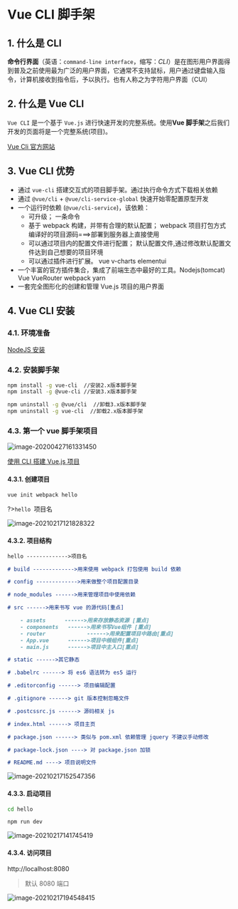 # Vue CLI 脚手架

## 1. 什么是 CLI

**命令行界面**（英语：`command-line interface`，缩写：_CLI_）是在图形用户界面得到普及之前使用最为广泛的用户界面，它通常不支持鼠标，用户通过键盘输入指令，计算机接收到指令后，予以执行。也有人称之为字符用户界面（CUI）

## 2. 什么是 Vue CLI

`Vue CLI` 是一个基于 `Vue.js` 进行快速开发的完整系统。使用**Vue 脚手架**之后我们开发的页面将是一个完整系统(项目)。

[Vue Cli 官方网站](https://cli.vuejs.org/zh/guide/)

## 3. Vue CLI 优势

- 通过 `vue-cli` 搭建交互式的项目脚手架。通过执行命令方式下载相关依赖
- 通过 `@vue/cli` + `@vue/cli-service-global` 快速开始零配置原型开发
- 一个运行时依赖 (`@vue/cli-service`)，该依赖：
  - 可升级； 一条命令
  - 基于 webpack 构建，并带有合理的默认配置； webpack 项目打包方式 编译好的项目源码===>部署到服务器上直接使用
  - 可以通过项目内的配置文件进行配置； 默认配置文件,通过修改默认配置文件达到自己想要的项目环境
  - 可以通过插件进行扩展。 vue v-charts elementui
- 一个丰富的官方插件集合，集成了前端生态中最好的工具。Nodejs(tomcat) Vue VueRouter webpack yarn
- 一套完全图形化的创建和管理 Vue.js 项目的用户界面

## 4. Vue CLI 安装

### 4.1. 环境准备

[NodeJS 安装](/document/前端/NodeJS安装)

### 4.2. 安装脚手架

```bash
npm install -g vue-cli	//安装2.x版本脚手架
npm install -g @vue-cli	//安装3.x版本脚手架
```

```bash
npm uninstall -g @vue/cli  //卸载3.x版本脚手架
npm uninstall -g vue-cli  //卸载2.x版本脚手架
```

### 4.3. 第一个 vue 脚手架项目

![image-20200427161331450](media/VueCLI脚手架.assets/image-20200427161331450.png)

[使用 CLI 搭建 Vue.js 项目](https://blog.csdn.net/Neuf_Soleil/article/details/88926242)

#### 4.3.1. 创建项目

```bash
vue init webpack hello
```

?>`hello `项目名

![image-20210217121828322](media/VueCLI脚手架.assets/image-20210217121828322.png)

#### 4.3.2. 项目结构

```markdown
hello ------------->项目名

# build ------------->用来使用 webpack 打包使用 build 依赖

# config ------------->用来做整个项目配置目录

# node_modules ------>用来管理项目中使用依赖

# src ------>用来书写 vue 的源代码[重点]

    - assets      ------>用来存放静态资源 [重点]
    - components   ------>用来书写Vue组件 [重点]
    - router			 ------>用来配置项目中路由[重点]
    - App.vue      ------>项目中根组件[重点]
    - main.js      ------>项目中主入口[重点]

# static ------>其它静态

# .babelrc ------> 将 es6 语法转为 es5 运行

# .editorconfig ------> 项目编辑配置

# .gitignore ------> git 版本控制忽略文件

# .postcssrc.js ------> 源码相关 js

# index.html ------> 项目主页

# package.json ------> 类似与 pom.xml 依赖管理 jquery 不建议手动修改

# package-lock.json ----> 对 package.json 加锁

# README.md ----> 项目说明文件
```

![image-20210217152547356](media/VueCLI脚手架.assets/image-20210217152547356.png)

#### 4.3.3. 启动项目

```bash
cd hello
```

```bash
npm run dev
```

![image-20210217141745419](media/VueCLI脚手架.assets/image-20210217141745419.png)

#### 4.3.4. 访问项目

http://localhost:8080

> 默认 8080 端口

![image-20210217194548415](media/VueCLI脚手架.assets/image-20210217194548415.png)
